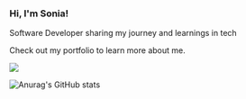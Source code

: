 
 ### Hi, I'm Sonia!

Software Developer sharing my journey and learnings in tech</br>
  
Check out my portfolio to learn more about me.

 <img src="https://i.pinimg.com/originals/72/0c/c4/720cc43d757ee638ad5054a05220fafe.gif" />

![Anurag's GitHub stats](https://github-readme-stats.vercel.app/api?username=SonkaSoka&show_icons=true&theme=tokyonight)
